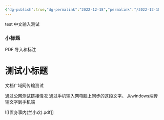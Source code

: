```yaml
---
{"dg-publish":true,"dg-permalink":"2022-12-18","permalink":"/2022-12-18/"}
---
```


test
中文输入测试
### 小标题


PDF 导入和标注
# 测试小标题

文档广域网传输测试

通过公网测试链接情况
通过手机输入网电脑上同步的这段文字。
从windows端传输文字到手机端

![[置身事内(兰小欢).pdf]]